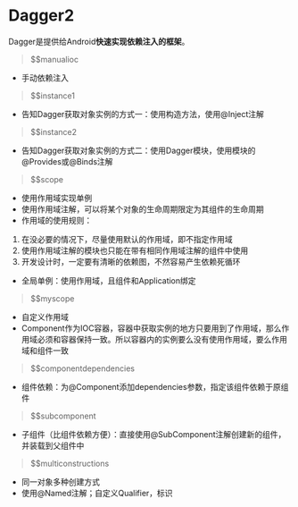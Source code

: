 # Dagger2
Dagger是提供给Android**快速实现依赖注入的框架**。

> $$manualioc
- 手动依赖注入

> $$instance1
- 告知Dagger获取对象实例的方式一：使用构造方法，使用@Inject注解

> $$instance2
- 告知Dagger获取对象实例的方式二：使用Dagger模块，使用模块的@Provides或@Binds注解

> $$scope
- 使用作用域实现单例
- 使用作用域注解，可以将某个对象的生命周期限定为其组件的生命周期
- 作用域的使用规则：
1. 在没必要的情况下，尽量使用默认的作用域，即不指定作用域
2. 使用作用域注解的模块也只能在带有相同作用域注解的组件中使用
3. 开发设计时，一定要有清晰的依赖图，不然容易产生依赖死循环
- 全局单例：使用作用域，且组件和Application绑定

> $$myscope
- 自定义作用域
- Component作为IOC容器，容器中获取实例的地方只要用到了作用域，那么作用域必须和容器保持一致。所以容器内的实例要么没有使用作用域，要么作用域和组件一致

> $$componentdependencies
- 组件依赖：为@Component添加dependencies参数，指定该组件依赖于原组件

> $$subcomponent
- 子组件（比组件依赖方便）：直接使用@SubComponent注解创建新的组件，并装载到父组件中

> $$multiconstructions
- 同一对象多种创建方式
- 使用@Named注解；自定义Qualifier，标识
